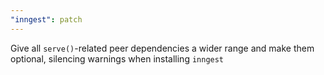 ```yaml
---
"inngest": patch
---
```


Give all `serve()`-related peer dependencies a wider range and make them optional, silencing warnings when installing `inngest`
